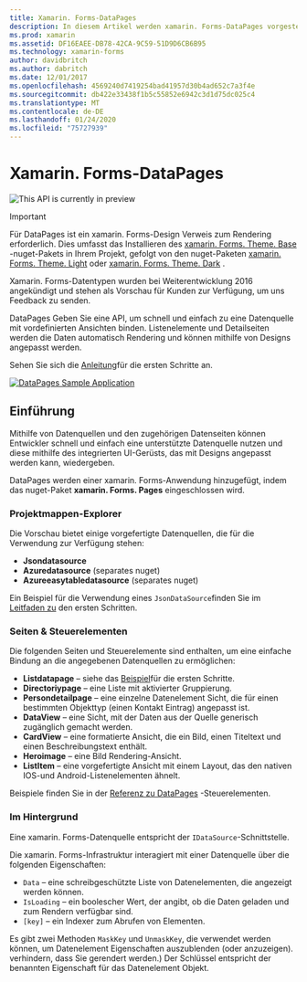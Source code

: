 ```yaml
---
title: Xamarin. Forms-DataPages
description: In diesem Artikel werden xamarin. Forms-DataPages vorgestellt, die eine API bereitstellen, mit der eine Datenquelle schnell und einfach an vordefinierte Sichten gebunden werden kann.
ms.prod: xamarin
ms.assetid: DF16EAEE-DB78-42CA-9C59-51D9D6CB6B95
ms.technology: xamarin-forms
author: davidbritch
ms.author: dabritch
ms.date: 12/01/2017
ms.openlocfilehash: 4569240d7419254bad41957d30b4ad652c7a3f4e
ms.sourcegitcommit: db422e33438f1b5c55852e6942c3d1d75dc025c4
ms.translationtype: MT
ms.contentlocale: de-DE
ms.lasthandoff: 01/24/2020
ms.locfileid: "75727939"
---
```

# <a name="xamarinforms-datapages"></a>Xamarin. Forms-DataPages

![](~/media/shared/preview.png "This API is currently in preview")

> [!IMPORTANT]
> Für DataPages ist ein xamarin. Forms-Design Verweis zum Rendering erforderlich. Dies umfasst das Installieren des [xamarin. Forms. Theme. Base](https://www.nuget.org/packages/Xamarin.Forms.Theme.Base/) -nuget-Pakets in Ihrem Projekt, gefolgt von den nuget-Paketen [xamarin. Forms. Theme. Light](https://www.nuget.org/packages/Xamarin.Forms.Theme.Light/) oder [xamarin. Forms. Theme. Dark](https://www.nuget.org/packages/Xamarin.Forms.Theme.Dark/) .

Xamarin. Forms-Datentypen wurden bei Weiterentwicklung 2016 angekündigt und stehen als Vorschau für Kunden zur Verfügung, um uns Feedback zu senden.

DataPages Geben Sie eine API, um schnell und einfach zu eine Datenquelle mit vordefinierten Ansichten binden. Listenelemente und Detailseiten werden die Daten automatisch Rendering und können mithilfe von Designs angepasst werden.

Sehen Sie sich die [Anleitung](get-started.md)für die ersten Schritte an.

[![](images/demo-sml.png "DataPages Sample Application")](images/demo.png#lightbox "DataPages Sample Application")

## <a name="introduction"></a>Einführung

Mithilfe von Datenquellen und den zugehörigen Datenseiten können Entwickler schnell und einfach eine unterstützte Datenquelle nutzen und diese mithilfe des integrierten UI-Gerüsts, das mit Designs angepasst werden kann, wiedergeben.

DataPages werden einer xamarin. Forms-Anwendung hinzugefügt, indem das nuget-Paket **xamarin. Forms. Pages** eingeschlossen wird.

### <a name="data-sources"></a>Projektmappen-Explorer

Die Vorschau bietet einige vorgefertigte Datenquellen, die für die Verwendung zur Verfügung stehen:

* **Jsondatasource**
* **Azuredatasource** (separates nuget)
* **Azureeasytabledatasource** (separates nuget)

Ein Beispiel für die Verwendung eines `JsonDataSource`finden Sie im [Leitfaden zu](get-started.md) den ersten Schritten.

### <a name="pages--controls"></a>Seiten & Steuerelementen

Die folgenden Seiten und Steuerelemente sind enthalten, um eine einfache Bindung an die angegebenen Datenquellen zu ermöglichen:

* **Listdatapage** – siehe das [Beispiel](get-started.md)für die ersten Schritte.
* **Directoriypage** – eine Liste mit aktivierter Gruppierung.
* **Persondetailpage** – eine einzelne Datenelement Sicht, die für einen bestimmten Objekttyp (einen Kontakt Eintrag) angepasst ist.
* **DataView** – eine Sicht, mit der Daten aus der Quelle generisch zugänglich gemacht werden.
* **CardView** – eine formatierte Ansicht, die ein Bild, einen Titeltext und einen Beschreibungstext enthält.
* **Heroimage** – eine Bild Rendering-Ansicht.
* **ListItem** – eine vorgefertigte Ansicht mit einem Layout, das den nativen IOS-und Android-Listenelementen ähnelt.

Beispiele finden Sie in der [Referenz zu DataPages](controls.md) -Steuerelementen.

### <a name="under-the-hood"></a>Im Hintergrund

Eine xamarin. Forms-Datenquelle entspricht der `IDataSource`-Schnittstelle.

Die xamarin. Forms-Infrastruktur interagiert mit einer Datenquelle über die folgenden Eigenschaften:

* `Data` – eine schreibgeschützte Liste von Datenelementen, die angezeigt werden können.
* `IsLoading` – ein boolescher Wert, der angibt, ob die Daten geladen und zum Rendern verfügbar sind.
* `[key]` – ein Indexer zum Abrufen von Elementen.

Es gibt zwei Methoden `MaskKey` und `UnmaskKey`, die verwendet werden können, um Datenelement Eigenschaften auszublenden (oder anzuzeigen). verhindern, dass Sie gerendert werden.)
Der Schlüssel entspricht der benannten Eigenschaft für das Datenelement Objekt.
